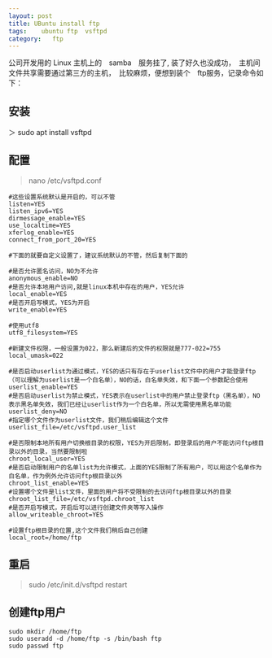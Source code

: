 ```yaml
---
layout: post
title: UBuntu install ftp
tags:    ubuntu ftp  vsftpd
category:   ftp
---
```


公司开发用的 Linux 主机上的　samba　服务挂了, 装了好久也没成功，　主机间文件共享需要通过第三方的主机，　比较麻烦，便想到装个　ftp服务，记录命令如下：

## 安装

＞ sudo apt install vsftpd

## 配置

>nano /etc/vsftpd.conf

```
#这些设置系统默认是开启的，可以不管
listen=YES
listen_ipv6=YES
dirmessage_enable=YES
use_localtime=YES
xferlog_enable=YES
connect_from_port_20=YES

#下面的就要自定义设置了，建议系统默认的不管，然后复制下面的

#是否允许匿名访问，NO为不允许
anonymous_enable=NO
#是否允许本地用户访问,就是linux本机中存在的用户，YES允许
local_enable=YES
#是否开启写模式，YES为开启
write_enable=YES

#使用utf8
utf8_filesystem=YES

#新建文件权限，一般设置为022，那么新建后的文件的权限就是777-022=755
local_umask=022

#是否启动userlist为通过模式，YES的话只有存在于userlist文件中的用户才能登录ftp（可以理解为userlist是一个白名单），NO的话，白名单失效，和下面一个参数配合使用
userlist_enable=YES
#是否启动userlist为禁止模式，YES表示在userlist中的用户禁止登录ftp（黑名单），NO表示黑名单失效，我们已经让userlist作为一个白名单，所以无需使用黑名单功能
userlist_deny=NO
#指定哪个文件作为userlist文件，我们稍后编辑这个文件
userlist_file=/etc/vsftpd.user_list

#是否限制本地所有用户切换根目录的权限，YES为开启限制，即登录后的用户不能访问ftp根目录以外的目录，当然要限制啦
chroot_local_user=YES
#是否启动限制用户的名单list为允许模式，上面的YES限制了所有用户，可以用这个名单作为白名单，作为例外允许访问ftp根目录以外
chroot_list_enable=YES
#设置哪个文件是list文件，里面的用户将不受限制的去访问ftp根目录以外的目录
chroot_list_file=/etc/vsftpd.chroot_list
#是否开启写模式，开启后可以进行创建文件夹等写入操作
allow_writeable_chroot=YES

#设置ftp根目录的位置,这个文件我们稍后自己创建
local_root=/home/ftp
```
## 重启

>sudo /etc/init.d/vsftpd restart



## 创建ftp用户

```
sudo mkdir /home/ftp
sudo useradd -d /home/ftp -s /bin/bash ftp
sudo passwd ftp

```

